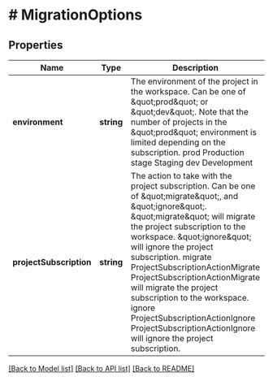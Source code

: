 # # MigrationOptions

## Properties

Name | Type | Description | Notes
------------ | ------------- | ------------- | -------------
**environment** | **string** | The environment of the project in the workspace. Can be one of \&quot;prod\&quot; or \&quot;dev\&quot;. Note that the number of projects in the \&quot;prod\&quot; environment is limited depending on the subscription. prod Production stage Staging dev Development |
**projectSubscription** | **string** | The action to take with the project subscription. Can be one of \&quot;migrate\&quot;, and \&quot;ignore\&quot;. \&quot;migrate\&quot; will migrate the project subscription to the workspace. \&quot;ignore\&quot; will ignore the project subscription. migrate ProjectSubscriptionActionMigrate  ProjectSubscriptionActionMigrate will migrate the project subscription to the  workspace. ignore ProjectSubscriptionActionIgnore  ProjectSubscriptionActionIgnore will ignore the project subscription. |

[[Back to Model list]](../../README.md#models) [[Back to API list]](../../README.md#endpoints) [[Back to README]](../../README.md)
